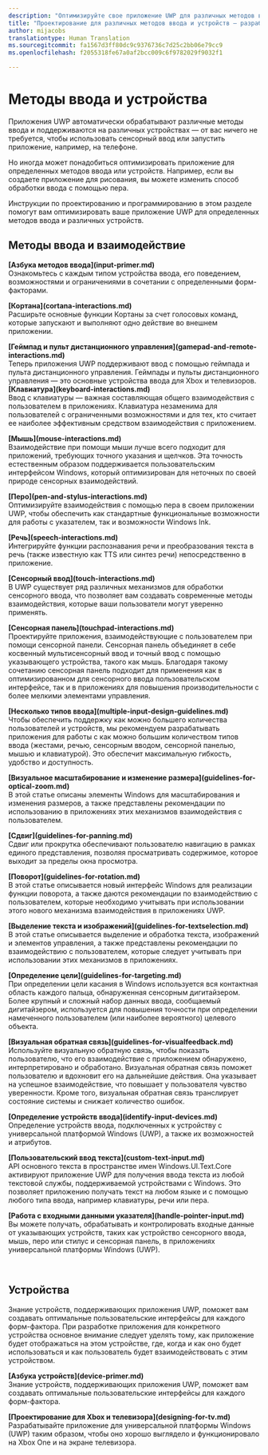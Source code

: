 ```yaml
---
description: "Оптимизируйте свое приложение UWP для различных методов ввода и устройств."
title: "Проектирование для различных методов ввода и устройств — разработка приложений для Windows"
author: mijacobs
translationtype: Human Translation
ms.sourcegitcommit: fa1567d3ff80dc9c9376736c7d25c2bb06e79cc9
ms.openlocfilehash: f2055318fe67a0af2bcc009c6f9782029f9032f1

---
```


<link rel="stylesheet" href="https://az835927.vo.msecnd.net/sites/uwp/Resources/css/custom.css"> 

# Методы ввода и устройства

Приложения UWP автоматически обрабатывают различные методы ввода и поддерживаются на различных устройствах — от вас ничего не требуется, чтобы использовать сенсорный ввод или запустить приложение, например, на телефоне. 

Но иногда может понадобиться оптимизировать приложение для определенных методов ввода или устройств. Например, если вы создаете приложение для рисования, вы можете изменить способ обработки ввода с помощью пера. 

Инструкции по проектированию и программированию в этом разделе помогут вам оптимизировать ваше приложение UWP для определенных методов ввода и различных устройств. 

## Методы ввода и взаимодействие

<div class="side-by-side">
<div class="side-by-side-content">
  <div class="side-by-side-content-left">
<p><b>[Азбука методов ввода](input-primer.md)</b><br/> Ознакомьтесь с каждым типом устройства ввода, его поведением, возможностями и ограничениями в сочетании с определенными форм-факторами.   
</p>
  </div>
  <div class="side-by-side-content-right">
<p><b>[Кортана](cortana-interactions.md) </b><br/> Расширьте основные функции Кортаны за счет голосовых команд, которые запускают и выполняют одно действие во внешнем приложении.   
</p>
  </div>
</div>
</div>

<div class="side-by-side">
<div class="side-by-side-content">
  <div class="side-by-side-content-left">
<b>[Геймпад и пульт дистанционного управления](gamepad-and-remote-interactions.md)</b><br/>Теперь приложения UWP поддерживают ввод с помощью геймпада и пульта дистанционного управления. Геймпады и пульты дистанционного управления — это основные устройства ввода для Xbox и телевизоров.  
  </div>
  <div class="side-by-side-content-right">
<b>[Клавиатура](keyboard-interactions.md)</b><br/>Ввод с клавиатуры — важная составляющая общего взаимодействия с пользователем в приложениях. Клавиатура незаменима для пользователей с ограниченными возможностями и для тех, кто считает ее наиболее эффективным средством взаимодействия с приложением.  
  </div>
</div>
</div>
<div class="side-by-side">
<div class="side-by-side-content">
  <div class="side-by-side-content-left">
<p><b>[Мышь](mouse-interactions.md)</b><br/>Взаимодействие при помощи мыши лучше всего подходит для приложений, требующих точного указания и щелчков. Эта точность естественным образом поддерживается пользовательским интерфейсом Windows, который оптимизирован для неточных по своей природе сенсорных взаимодействий.
</p>
  </div>
  <div class="side-by-side-content-right">
<p><b>[Перо](pen-and-stylus-interactions.md)</b><br/>Оптимизируйте взаимодействия с помощью пера в своем приложении UWP, чтобы обеспечить как стандартные функциональные возможности для работы с указателем, так и возможности Windows Ink.   
</p>
  </div>
</div>
</div>

<div class="side-by-side">
<div class="side-by-side-content">
  <div class="side-by-side-content-left">
<p><b>[Речь](speech-interactions.md)</b><br/>Интегрируйте функции распознавания речи и преобразования текста в речь (также известную как TTS или синтез речи) непосредственно в приложение.
</p>
  </div>
  <div class="side-by-side-content-right">
<p><b>[Сенсорный ввод](touch-interactions.md)</b><br/>В UWP существует ряд различных механизмов для обработки сенсорного ввода, что позволяет вам создавать современные методы взаимодействия, которые ваши пользователи могут уверенно применять.
</p>
  </div>
</div>
</div>

<div class="side-by-side">
<div class="side-by-side-content">
  <div class="side-by-side-content-left">
<p><b>[Сенсорная панель](touchpad-interactions.md)  </b><br/>Проектируйте приложения, взаимодействующие с пользователем при помощи сенсорной панели. Сенсорная панель объединяет в себе косвенный мультисенсорный ввод и точный ввод с помощью указывающего устройства, такого как мышь. Благодаря такому сочетанию сенсорная панель подходит для применения как в оптимизированном для сенсорного ввода пользовательском интерфейсе, так и в приложениях для повышения производительности с более мелкими элементами управления.
</p>
  </div>
  <div class="side-by-side-content-right">
<p><b>[Несколько типов ввода](multiple-input-design-guidelines.md)  </b><br/>Чтобы обеспечить поддержку как можно большего количества пользователей и устройств, мы рекомендуем разрабатывать приложения для работы с как можно большим количеством типов ввода (жестами, речью, сенсорным вводом, сенсорной панелью, мышью и клавиатурой). Это обеспечит максимальную гибкость, удобство и доступность.
</p>
  </div>
</div>
</div>

<div class="side-by-side">
<div class="side-by-side-content">
  <div class="side-by-side-content-left">
<p><b>[Визуальное масштабирование и изменение размера](guidelines-for-optical-zoom.md)</b><br/>В этой статье описаны элементы Windows для масштабирования и изменения размеров, а также представлены рекомендации по использованию в приложениях этих механизмов взаимодействия с пользователем.
</p>
  </div>
  <div class="side-by-side-content-right">
<p><b>[Сдвиг](guidelines-for-panning.md)</b><br/>Сдвиг или прокрутка обеспечивают пользователю навигацию в рамках единого представления, позволяя просматривать содержимое, которое выходит за пределы окна просмотра.  
</p>
  </div>
</div>
</div>

<div class="side-by-side">
<div class="side-by-side-content">
  <div class="side-by-side-content-left">
<p><b>[Поворот](guidelines-for-rotation.md)</b><br/> В этой статье описывается новый интерфейс Windows для реализации функции поворота, а также даются рекомендации по взаимодействию с пользователем, которые необходимо учитывать при использовании этого нового механизма взаимодействия в приложениях UWP.
</p>
  </div>
  <div class="side-by-side-content-right">
<p><b>[Выделение текста и изображений](guidelines-for-textselection.md)</b><br/>В этой статье описывается выделение и обработка текста, изображений и элементов управления, а также представлены рекомендации по взаимодействию с пользователем, которые следует учитывать при использовании этих механизмов в приложениях.
</p>
  </div>
</div>
</div>

<div class="side-by-side">
<div class="side-by-side-content">
  <div class="side-by-side-content-left">
<p><b>[Определение цели](guidelines-for-targeting.md)</b><br/>При определении цели касания в Windows используется вся контактная область каждого пальца, обнаруженная сенсорным дигитайзером. Более крупный и сложный набор данных ввода, сообщаемый дигитайзером, используется для повышения точности при определении намеченного пользователем (или наиболее вероятного) целевого объекта.
</p>
  </div>
  <div class="side-by-side-content-right">
<p><b>[Визуальная обратная связь](guidelines-for-visualfeedback.md)</b><br/>Используйте визуальную обратную связь, чтобы показать пользователю, что его взаимодействие с приложением обнаружено, интерпретировано и обработано. Визуальная обратная связь поможет пользователю и вдохновит его на дальнейшие действия. Она указывает на успешное взаимодействие, что повышает у пользователя чувство уверенности. Кроме того, визуальная обратная связь транслирует состояние системы и снижает количество ошибок.  
</p>
  </div>
</div>
</div>

<div class="side-by-side">
<div class="side-by-side-content">
  <div class="side-by-side-content-left">
<p><b>[Определение устройств ввода](identify-input-devices.md)</b><br/>Определение устройств ввода, подключенных к устройству с универсальной платформой Windows (UWP), а также их возможностей и атрибутов. 
</p>
  </div>
  <div class="side-by-side-content-right">
<p><b>[Пользовательский ввод текста](custom-text-input.md)</b><br/>API основного текста в пространстве имен Windows.UI.Text.Core активируют приложение UWP для получения ввода текста из любой текстовой службы, поддерживаемой устройствами с Windows. Это позволяет приложению получать текст на любом языке и с помощью любого типа ввода, например клавиатуры, речи или пера.
</p>
  </div>
</div>
</div>

<div class="side-by-side">
<div class="side-by-side-content">
  <div class="side-by-side-content-left">
<p><b>[Работа с входными данными указателя](handle-pointer-input.md)</b><br/>Вы можете получать, обрабатывать и контролировать входные данные от указывающих устройств, таких как устройство сенсорного ввода, мышь, перо или стилус и сенсорная панель, в приложениях универсальной платформы Windows (UWP).
</p>
  </div>
  <div class="side-by-side-content-right">
<p><b></b><br/>   
</p>
  </div>
</div>
</div>


## Устройства

Знание устройств, поддерживающих приложения UWP, поможет вам создавать оптимальные пользовательские интерфейсы для каждого форм-фактора. При разработке приложения для конкретного устройства основное внимание следует уделять тому, как приложение будет отображаться на этом устройстве, где, когда и как оно будет использоваться и как пользователь будет взаимодействовать с этим устройством.

<div class="side-by-side">
<div class="side-by-side-content">
  <div class="side-by-side-content-left">
<p><b>[Азбука устройств](device-primer.md)</b><br/>Знание устройств, поддерживающих приложения UWP, поможет вам создавать оптимальные пользовательские интерфейсы для каждого форм-фактора. 
</p>
  </div>
  <div class="side-by-side-content-right">
<p><b>[Проектирование для Xbox и телевизора](designing-for-tv.md)</b><br/>Разрабатывайте приложение для универсальной платформы Windows (UWP) таким образом, чтобы оно хорошо выглядело и функционировало на Xbox One и на экране телевизора.
</p>
  </div>
</div>
</div>




<!--HONumber=Jul16_HO1-->


